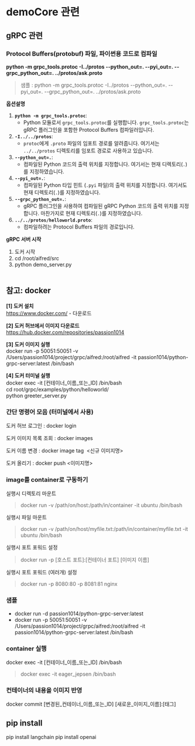 # demoCore 관련

## gRPC 관련

### Protocol Buffers(protobuf) 파일, 파이썬용 코드로 컴파일<br>

**python -m grpc_tools.protoc -I../protos --python_out=. --pyi_out=. --grpc_python_out=. ../protos/ask.proto**

> 샘플 : python -m grpc_tools.protoc -I../protos --python_out=. --pyi_out=. --grpc_python_out=. ../protos/ask.proto

**옵션설명**

1. **`python -m grpc_tools.protoc`**:
   - Python 모듈로서 `grpc_tools.protoc`를 실행합니다. `grpc_tools.protoc`는 gRPC 플러그인을 포함한 Protocol Buffers 컴파일러입니다.
2. **`-I../../protos`**:
   - `protoc`에게 `.proto` 파일의 임포트 경로를 알려줍니다. 여기서는 `../../protos` 디렉토리를 임포트 경로로 사용하고 있습니다.
3. **`--python_out=.`**:
   - 컴파일된 Python 코드의 출력 위치를 지정합니다. 여기서는 현재 디렉토리(`.`)를 지정하였습니다.
4. **`--pyi_out=.`**:
   - 컴파일된 Python 타입 힌트 (`.pyi` 파일)의 출력 위치를 지정합니다. 여기서도 현재 디렉토리(`.`)를 지정하였습니다.
5. **`--grpc_python_out=.`**:
   - gRPC 플러그인을 사용하여 컴파일된 gRPC Python 코드의 출력 위치를 지정합니다. 마찬가지로 현재 디렉토리(`.`)를 지정하였습니다.
6. **`../../protos/helloworld.proto`**:
   - 컴파일하려는 Protocol Buffers 파일의 경로입니다.

**gRPC 서버 시작**

1. 도커 시작
2. cd /root/aifred/src
3. python demo_server.py
   <br><br>

## 참고: docker

**[1] 도커 설치**<br>
https://www.docker.com/ - 다운로드

**[2] 도커 허브에서 이미지 다운로드**<br>
https://hub.docker.com/repositories/passion1014

**[3] 도커 이미지 실행**<br>
docker run -p 50051:50051 -v /Users/passion1014/project/grpc/aifred:/root/aifred -it passion1014/python-grpc-server:latest /bin/bash<br>

**[4] 도커 터미널 실행**<br>
docker exec -it [컨테이너_이름_또는_ID] /bin/bash<br>
cd root/grpc/examples/python/helloworld/<br>
python greeter_server.py

### 간단 명령어 모음 (터미널에서 사용)

도커 허브 로그인 : docker login

도커 이미지 목록 조회 : docker images

도커 이름 변경 : docker image tag <image id> <신규 이미지명>

도커 올리기 : docker push <이미지명>

### image를 container로 구동하기

실행시 디렉토리 마운트

> docker run -v /path/on/host:/path/in/container -it ubuntu /bin/bash

실행시 파일 마운트

> docker run -v /path/on/host/myfile.txt:/path/in/container/myfile.txt -it ubuntu /bin/bash

실행시 포트 포워드 설정

> docker run -p [호스트 포트]:[컨테이너 포트] [이미지 이름]

실행시 포트 포워드 (여러개) 설정

> docker run -p 8080:80 -p 8081:81 nginx

### 샘플

- docker run -d passion1014/python-grpc-server:latest
- docker run -p 50051:50051 -v /Users/passion1014/project/grpc/aifred:/root/aifred -it passion1014/python-grpc-server:latest /bin/bash

### container 실행

docker exec -it [컨테이너_이름_또는_ID] /bin/bash

> docker exec -it eager_jepsen /bin/bash

### 컨테이너의 내용을 이미지 반영

docker commit [변경된_컨테이너_이름_또는_ID] [새로운_이미지_이름]:[태그]

## pip install

pip install langchain
pip install openai
